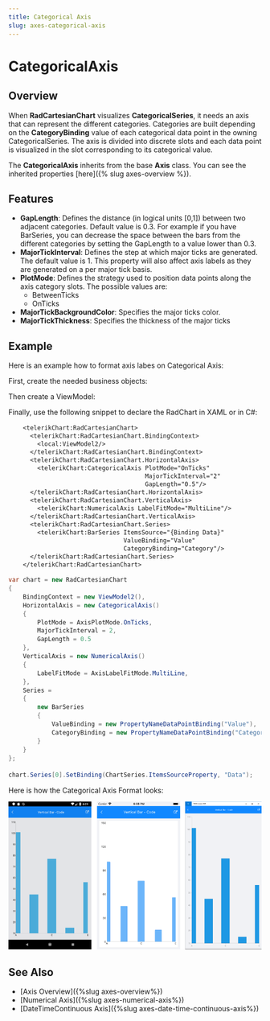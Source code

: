 ```yaml
---
title: Categorical Axis
slug: axes-categorical-axis
---
```


# CategoricalAxis

## Overview

When **RadCartesianChart** visualizes **CategoricalSeries**, it needs an axis that can represent the different categories. Categories are built depending on the **CategoryBinding** value of each categorical data point in the owning CategoricalSeries. The axis is divided into discrete slots and each data point is visualized in the slot corresponding to its categorical value.

The **CategoricalAxis** inherits from the base **Axis** class. You can see the inherited properties [here]({% slug axes-overview %}).

## Features

- **GapLength**: Defines the distance (in logical units [0,1]) between two adjacent categories. Default value is 0.3. For example if you have BarSeries, you can decrease the space between the bars from the different categories by setting the GapLength to a value lower than 0.3.
- **MajorTickInterval**: Defines the step at which major ticks are generated. The default value is 1. This property will also affect axis labels as they are generated on a per major tick basis.
- **PlotMode**: Defines the strategy used to position data points along the axis category slots. The possible values are:
	- BetweenTicks
	- OnTicks
- **MajorTickBackgroundColor**: Specifies the major ticks color.
- **MajorTickThickness**: Specifies the thickness of the major ticks

## Example

Here is an example how to format axis labes on Categorical Axis:

First, create the needed business objects:

<snippet id='categorical-data-model'/>

Then create a ViewModel:

<snippet id='chart-series-view-model-2'/>

Finally, use the following snippet to declare the RadChart in XAML or in C#:

```XAML
    <telerikChart:RadCartesianChart>
	  <telerikChart:RadCartesianChart.BindingContext>
	    <local:ViewModel2/>
	  </telerikChart:RadCartesianChart.BindingContext>
	  <telerikChart:RadCartesianChart.HorizontalAxis>
	    <telerikChart:CategoricalAxis PlotMode="OnTicks" 
								      MajorTickInterval="2" 
									  GapLength="0.5"/>
	  </telerikChart:RadCartesianChart.HorizontalAxis>
	  <telerikChart:RadCartesianChart.VerticalAxis>
	    <telerikChart:NumericalAxis LabelFitMode="MultiLine"/>
	  </telerikChart:RadCartesianChart.VerticalAxis>
	  <telerikChart:RadCartesianChart.Series>
	    <telerikChart:BarSeries ItemsSource="{Binding Data}" 
		                        ValueBinding="Value"
                                CategoryBinding="Category"/>
	  </telerikChart:RadCartesianChart.Series>
    </telerikChart:RadCartesianChart>
```
```C#
var chart = new RadCartesianChart
{
	BindingContext = new ViewModel2(),
	HorizontalAxis = new CategoricalAxis()
	{
		PlotMode = AxisPlotMode.OnTicks,
        MajorTickInterval = 2,
        GapLength = 0.5
	},
    VerticalAxis = new NumericalAxis()
    {
		LabelFitMode = AxisLabelFitMode.MultiLine,
	},
	Series =
	{
		new BarSeries
       	{
        	ValueBinding = new PropertyNameDataPointBinding("Value"),
        	CategoryBinding = new PropertyNameDataPointBinding("Category")
        }
 	}
};

chart.Series[0].SetBinding(ChartSeries.ItemsSourceProperty, "Data");
```

Here is how the Categorical Axis Format looks:

![CategoricalAxis](images/axes-categorical-axis-example.png)

## See Also

- [Axis Overview]({%slug axes-overview%})
- [Numerical Axis]({%slug axes-numerical-axis%})
- [DateTimeContinuous Axis]({%slug axes-date-time-continuous-axis%})